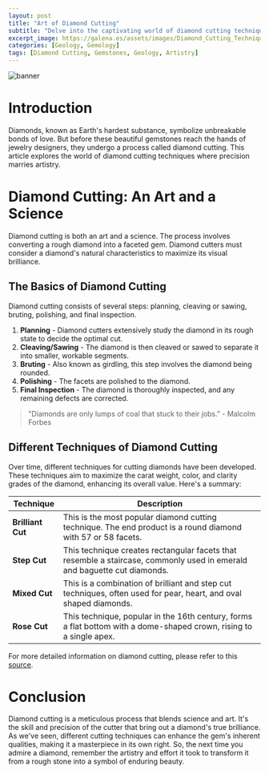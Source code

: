 ```yaml
---
layout: post
title: "Art of Diamond Cutting"
subtitle: "Delve into the captivating world of diamond cutting techniques, where precision meets artistry."
excerpt_image: https://galena.es/assets/images/Diamond_Cutting_Techniques.png
categories: [Geology, Gemology]
tags: [Diamond Cutting, Gemstones, Geology, Artistry]
---
```


![banner](https://galena.es/assets/images/Diamond_Cutting_Techniques.png)

# Introduction

Diamonds, known as Earth's hardest substance, symbolize unbreakable bonds of love. But before these beautiful gemstones reach the hands of jewelry designers, they undergo a process called diamond cutting. This article explores the world of diamond cutting techniques where precision marries artistry.

# Diamond Cutting: An Art and a Science

Diamond cutting is both an art and a science. The process involves converting a rough diamond into a faceted gem. Diamond cutters must consider a diamond's natural characteristics to maximize its visual brilliance.

## The Basics of Diamond Cutting

Diamond cutting consists of several steps: planning, cleaving or sawing, bruting, polishing, and final inspection.

1. **Planning** - Diamond cutters extensively study the diamond in its rough state to decide the optimal cut. 
2. **Cleaving/Sawing** - The diamond is then cleaved or sawed to separate it into smaller, workable segments.
3. **Bruting** - Also known as girdling, this step involves the diamond being rounded.
4. **Polishing** - The facets are polished to the diamond.
5. **Final Inspection** - The diamond is thoroughly inspected, and any remaining defects are corrected.

> "Diamonds are only lumps of coal that stuck to their jobs." - Malcolm Forbes

## Different Techniques of Diamond Cutting

Over time, different techniques for cutting diamonds have been developed. These techniques aim to maximize the carat weight, color, and clarity grades of the diamond, enhancing its overall value. Here's a summary:

| Technique | Description |
|-----------|-------------|
| **Brilliant Cut** | This is the most popular diamond cutting technique. The end product is a round diamond with 57 or 58 facets. |
| **Step Cut** | This technique creates rectangular facets that resemble a staircase, commonly used in emerald and baguette cut diamonds. |
| **Mixed Cut** | This is a combination of brilliant and step cut techniques, often used for pear, heart, and oval shaped diamonds. |
| **Rose Cut** | This technique, popular in the 16th century, forms a flat bottom with a dome-shaped crown, rising to a single apex. |

For more detailed information on diamond cutting, please refer to this [source](https://www.gia.edu/diamond-cut).

# Conclusion

Diamond cutting is a meticulous process that blends science and art. It's the skill and precision of the cutter that bring out a diamond's true brilliance. As we've seen, different cutting techniques can enhance the gem's inherent qualities, making it a masterpiece in its own right. So, the next time you admire a diamond, remember the artistry and effort it took to transform it from a rough stone into a symbol of enduring beauty.